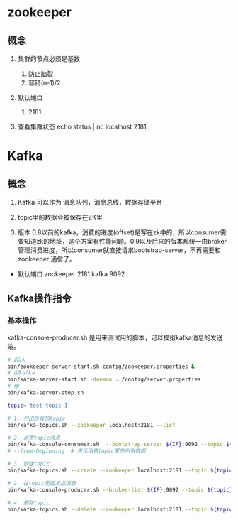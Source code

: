 # zookeeper 
## 概念
1. 集群的节点必须是基数
    1. 防止脑裂
    2. 容错(n-1)/2

2. 默认端口
    1. 2181

3. 查看集群状态
echo status | nc localhost 2181

# Kafka

## 概念
1. Kafka 可以作为 消息队列，消息总线，数据存储平台
2. topic里的数据会被保存在ZK里

3. 版本
0.8以前的kafka，消费的进度(offset)是写在zk中的，所以consumer需要知道zk的地址，这个方案有性能问题。0.9以及后来的版本都统一由broker管理消费进度，所以consumer就直接请求bootstrap-server，不再需要和 zookeeper 通信了。

- 默认端口
zookeeper 2181
kafka 9092
## Kafka操作指令
### 基本操作
kafka-console-producer.sh 是用来测试用的脚本，可以模拟kafka消息的发送端。
```bash
# 起zk
bin/zookeeper-server-start.sh config/zookeeper.properties &
# 起kafka
bin/kafka-server-start.sh -daemon ../config/server.properties
# 停
bin/kafka-server-stop.sh
```
```bash
topic='test-topic-1'

# 1. 列出所有的topic
bin/kafka-topics.sh --zookeeper localhost:2181 --list

# 2. 消费topic消息
bin/kafka-console-consumer.sh  --bootstrap-server ${IP}:9092 --topic ${topic} --from-beginning
# --from-beginning  # 表示消费topic里的所有数据

# 3. 创建topic
bin/kafka-topics.sh --create --zookeeper localhost:2181 --topic ${topic} --partitions 2 --replication-factor 1

# 2. 往topic里面发送消息
bin/kafka-console-producer.sh --broker-list ${IP}:9092 --topic ${topic}

# 4. 删除topic
bin/kafka-topics.sh --delete --zookeeper localhost:2181 --topic ${topic}

```